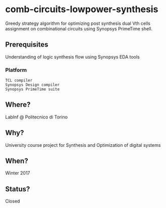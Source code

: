 # comb-circuits-lowpower-synthesis
Greedy strategy algorithm for optimizing post synthesis dual Vth cells assignment on combinational circuits using Synopsys PrimeTime shell.

## Prerequisites
Understanding of logic synthesis flow using Synopsys EDA tools

### Platform
```
TCL compiler
Synopsys Design compiler
Synopsys PrimeTime suite
```
## Where?
LabInf @ Politecnico di Torino

## Why?
University course project for Synthesis and Optimization of digital systems

## When?
Winter 2017

## Status?
Closed
